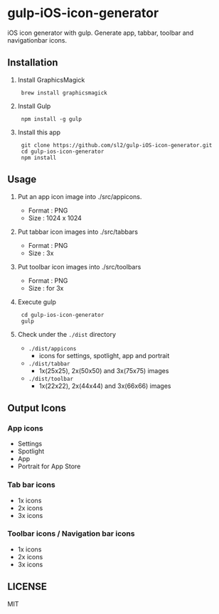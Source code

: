 gulp-iOS-icon-generator
=======================

iOS icon generator with gulp. Generate app, tabbar, toolbar and navigationbar icons.

## Installation

1. Install GraphicsMagick

        brew install graphicsmagick

2. Install Gulp

        npm install -g gulp

3. Install this app

        git clone https://github.com/sl2/gulp-iOS-icon-generator.git
        cd gulp-ios-icon-generator
        npm install

## Usage

1. Put an app icon image into ./src/appicons.
    
    - Format : PNG
    - Size : 1024 x 1024

2. Put tabbar icon images into ./src/tabbars

    - Format : PNG
    - Size : 3x

2. Put toolbar icon images into ./src/toolbars
    
    - Format : PNG
    - Size : for 3x

3. Execute gulp
    
        cd gulp-ios-icon-generator
        gulp

4. Check under the `./dist` directory

    - `./dist/appicons`
        - icons for settings, spotlight, app and portrait
    - `./dist/tabbar`
        - 1x(25x25), 2x(50x50) and 3x(75x75) images
    - `./dist/toolbar`
        - 1x(22x22), 2x(44x44) and 3x(66x66) images

## Output Icons

### App icons

- Settings
- Spotlight
- App
- Portrait for App Store

### Tab bar icons

- 1x icons
- 2x icons
- 3x icons

### Toolbar icons / Navigation bar icons

- 1x icons
- 2x icons
- 3x icons

## LICENSE

MIT




